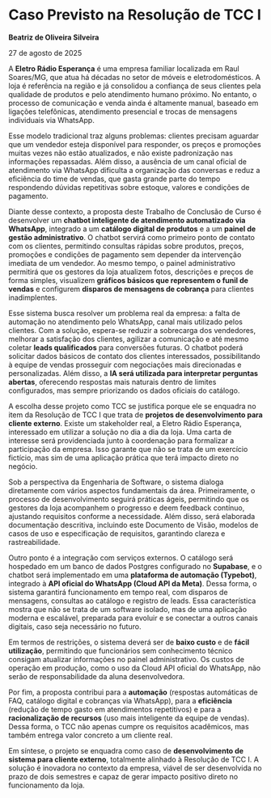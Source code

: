 # Caso Previsto na Resolução de TCC I  

**Beatriz de Oliveira Silveira**  

27 de agosto de 2025  

A **Eletro Rádio Esperança** é uma empresa familiar localizada em Raul Soares/MG, que atua há décadas no setor de móveis e eletrodomésticos. A loja é referência na região e já consolidou a confiança de seus clientes pela qualidade de produtos e pelo atendimento humano próximo. No entanto, o processo de comunicação e venda ainda é altamente manual, baseado em ligações telefônicas, atendimento presencial e trocas de mensagens individuais via WhatsApp.  

Esse modelo tradicional traz alguns problemas: clientes precisam aguardar que um vendedor esteja disponível para responder, os preços e promoções muitas vezes não estão atualizados, e não existe padronização nas informações repassadas. Além disso, a ausência de um canal oficial de atendimento via WhatsApp dificulta a organização das conversas e reduz a eficiência do time de vendas, que gasta grande parte do tempo respondendo dúvidas repetitivas sobre estoque, valores e condições de pagamento.  

Diante desse contexto, a proposta deste Trabalho de Conclusão de Curso é desenvolver um **chatbot inteligente de atendimento automatizado via WhatsApp**, integrado a um **catálogo digital de produtos** e a um **painel de gestão administrativo**. O chatbot servirá como primeiro ponto de contato com os clientes, permitindo consultas rápidas sobre produtos, preços, promoções e condições de pagamento sem depender da intervenção imediata de um vendedor. Ao mesmo tempo, o painel administrativo permitirá que os gestores da loja atualizem fotos, descrições e preços de forma simples, visualizem **gráficos básicos que representem o funil de vendas** e configurem **disparos de mensagens de cobrança** para clientes inadimplentes.  

Esse sistema busca resolver um problema real da empresa: a falta de automação no atendimento pelo WhatsApp, canal mais utilizado pelos clientes. Com a solução, espera-se reduzir a sobrecarga dos vendedores, melhorar a satisfação dos clientes, agilizar a comunicação e até mesmo coletar **leads qualificados** para conversões futuras. O chatbot poderá solicitar dados básicos de contato dos clientes interessados, possibilitando à equipe de vendas prosseguir com negociações mais direcionadas e personalizadas. Além disso, a **IA será utilizada para interpretar perguntas abertas**, oferecendo respostas mais naturais dentro de limites configurados, mas sempre priorizando os dados oficiais do catálogo.  

A escolha desse projeto como TCC se justifica porque ele se enquadra no item da Resolução de TCC I que trata de **projetos de desenvolvimento para cliente externo**. Existe um stakeholder real, a Eletro Rádio Esperança, interessado em utilizar a solução no dia a dia da loja. Uma carta de interesse será providenciada junto à coordenação para formalizar a participação da empresa. Isso garante que não se trata de um exercício fictício, mas sim de uma aplicação prática que terá impacto direto no negócio.  

Sob a perspectiva da Engenharia de Software, o sistema dialoga diretamente com vários aspectos fundamentais da área. Primeiramente, o processo de desenvolvimento seguirá práticas ágeis, permitindo que os gestores da loja acompanhem o progresso e deem feedback contínuo, ajustando requisitos conforme a necessidade. Além disso, será elaborada documentação descritiva, incluindo este Documento de Visão, modelos de casos de uso e especificação de requisitos, garantindo clareza e rastreabilidade.  

Outro ponto é a integração com serviços externos. O catálogo será hospedado em um banco de dados Postgres configurado no **Supabase**, e o chatbot será implementado em uma **plataforma de automação (Typebot)**, integrado à **API oficial do WhatsApp (Cloud API da Meta)**. Dessa forma, o sistema garantirá funcionamento em tempo real, com disparos de mensagens, consultas ao catálogo e registro de leads. Essa característica mostra que não se trata de um software isolado, mas de uma aplicação moderna e escalável, preparada para evoluir e se conectar a outros canais digitais, caso seja necessário no futuro.  

Em termos de restrições, o sistema deverá ser de **baixo custo** e de **fácil utilização**, permitindo que funcionários sem conhecimento técnico consigam atualizar informações no painel administrativo. Os custos de operação em produção, como o uso da Cloud API oficial do WhatsApp, não serão de responsabilidade da aluna desenvolvedora.  

Por fim, a proposta contribui para a **automação** (respostas automáticas de FAQ, catálogo digital e cobranças via WhatsApp), para a **eficiência** (redução de tempo gasto em atendimentos repetitivos) e para a **racionalização de recursos** (uso mais inteligente da equipe de vendas). Dessa forma, o TCC não apenas cumpre os requisitos acadêmicos, mas também entrega valor concreto a um cliente real.  

Em síntese, o projeto se enquadra como caso de **desenvolvimento de sistema para cliente externo**, totalmente alinhado à Resolução de TCC I. A solução é inovadora no contexto da empresa, viável de ser desenvolvida no prazo de dois semestres e capaz de gerar impacto positivo direto no funcionamento da loja.  
